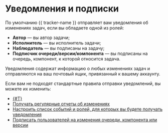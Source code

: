 # Уведомления и подписки

По умолчанию {{ tracker-name }} отправляет вам уведомления об изменениях задач, если вы обладаете одной из ролей:

- **Автор** — вы автор задачи;
- **Исполнитель** — вы исполнитель задачи;
- **Наблюдатель** — вы подписаны на задачу;
- **Подписчик очереди/версии/компонента** — вы подписаны на очередь, компонент, к которой относится задача.


Уведомления содержат информацию о любых изменениях задач и отправляются на ваш почтовый ящик, привязанный к вашему аккаунту.

Если вам не подходят стандартные правила отправки уведомлений, вы можете их изменить:

- [{#T}](subscribe.md)
- [Получать регулярные отчеты об изменениях](notification-digest.md)
- [Настроить список событий и ролей, для которых вы будете получать уведомления](notification-settings.md)
- [Подписать пользователей на изменения очереди, компонента или версии](../manager/subscriptions.md)
<!--- [Отправлять уведомления на почтовые ящики в вашем домене](../manager/mail-notifications.md)-->



